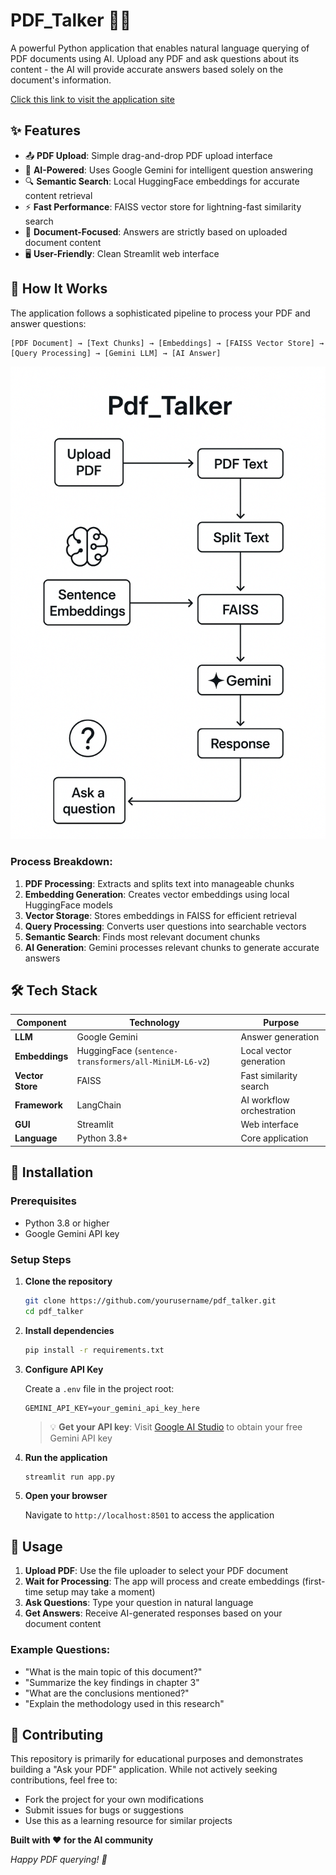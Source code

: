 # PDF_Talker 📄💬

A powerful Python application that enables natural language querying of PDF documents using AI. Upload any PDF and ask questions about its content - the AI will provide accurate answers based solely on the document's information.

[Click this link to visit the application site](https://pdftalker.streamlit.app/)

## ✨ Features

- 📤 **PDF Upload**: Simple drag-and-drop PDF upload interface
- 🧠 **AI-Powered**: Uses Google Gemini for intelligent question answering
- 🔍 **Semantic Search**: Local HuggingFace embeddings for accurate content retrieval
- ⚡ **Fast Performance**: FAISS vector store for lightning-fast similarity search
- 🎯 **Document-Focused**: Answers are strictly based on uploaded document content
- 🖥️ **User-Friendly**: Clean Streamlit web interface

## 🔄 How It Works

The application follows a sophisticated pipeline to process your PDF and answer questions:

```
[PDF Document] → [Text Chunks] → [Embeddings] → [FAISS Vector Store] → [Query Processing] → [Gemini LLM] → [AI Answer]
```
![Workflow Diagram](./img.png)

### Process Breakdown:

1. **PDF Processing**: Extracts and splits text into manageable chunks
2. **Embedding Generation**: Creates vector embeddings using local HuggingFace models
3. **Vector Storage**: Stores embeddings in FAISS for efficient retrieval
4. **Query Processing**: Converts user questions into searchable vectors
5. **Semantic Search**: Finds most relevant document chunks
6. **AI Generation**: Gemini processes relevant chunks to generate accurate answers

## 🛠️ Tech Stack

| Component | Technology | Purpose |
|-----------|------------|---------|
| **LLM** | Google Gemini | Answer generation |
| **Embeddings** | HuggingFace (`sentence-transformers/all-MiniLM-L6-v2`) | Local vector generation |
| **Vector Store** | FAISS | Fast similarity search |
| **Framework** | LangChain | AI workflow orchestration |
| **GUI** | Streamlit | Web interface |
| **Language** | Python 3.8+ | Core application |

## 🚀 Installation

### Prerequisites
- Python 3.8 or higher
- Google Gemini API key

### Setup Steps

1. **Clone the repository**
   ```bash
   git clone https://github.com/yourusername/pdf_talker.git
   cd pdf_talker
   ```

2. **Install dependencies**
   ```bash
   pip install -r requirements.txt
   ```

3. **Configure API Key**
   
   Create a `.env` file in the project root:
   ```env
   GEMINI_API_KEY=your_gemini_api_key_here
   ```
   
   > 💡 **Get your API key**: Visit [Google AI Studio](https://makersuite.google.com/app/apikey) to obtain your free Gemini API key

4. **Run the application**
   ```bash
   streamlit run app.py
   ```

5. **Open your browser**
   
   Navigate to `http://localhost:8501` to access the application

## 📝 Usage

1. **Upload PDF**: Use the file uploader to select your PDF document
2. **Wait for Processing**: The app will process and create embeddings (first-time setup may take a moment)
3. **Ask Questions**: Type your question in natural language
4. **Get Answers**: Receive AI-generated responses based on your document content

### Example Questions:
- "What is the main topic of this document?"
- "Summarize the key findings in chapter 3"
- "What are the conclusions mentioned?"
- "Explain the methodology used in this research"

## 🤝 Contributing

This repository is primarily for educational purposes and demonstrates building a "Ask your PDF" application. While not actively seeking contributions, feel free to:

- Fork the project for your own modifications
- Submit issues for bugs or suggestions  
- Use this as a learning resource for similar projects

**Built with ❤️ for the AI community**

*Happy PDF querying! 🎉*